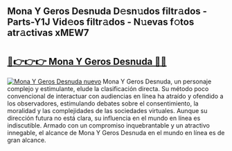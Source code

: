 ## Mona Y Geros Desnuda D𝚎sn𝚞dos filtr𝚊dos - Parts-Y1J Vid𝚎os filtr𝚊dos - N𝚞evas f𝚘tos atr𝚊ctivas xMEW7

# <h2><a href="http://mb56r0.tromn.icu/?c=Mona+Y+Geros+Desnuda">🔗👉👉👉 Mona Y Geros Desnuda 🔗🔗</a></h2>

[![Mona Y Geros Desnuda nuevo](https://i.imgur.com/pEAQMta.gif)](http://mb56r0.tromn.icu/?c=Mona+Y+Geros+Desnuda)
Mona Y Geros Desnuda, un personaje complejo y estimulante, elude la clasificación directa. Su método poco convencional de interactuar con audiencias en línea ha atraído y ofendido a los observadores, estimulando debates sobre el consentimiento, la moralidad y las complejidades de las sociedades virtuales. Aunque su dirección futura no está clara, su influencia en el mundo en línea es indiscutible. Armado con un compromiso inquebrantable y un atractivo innegable, el alcance de Mona Y Geros Desnuda en el mundo en línea es de gran alcance.
